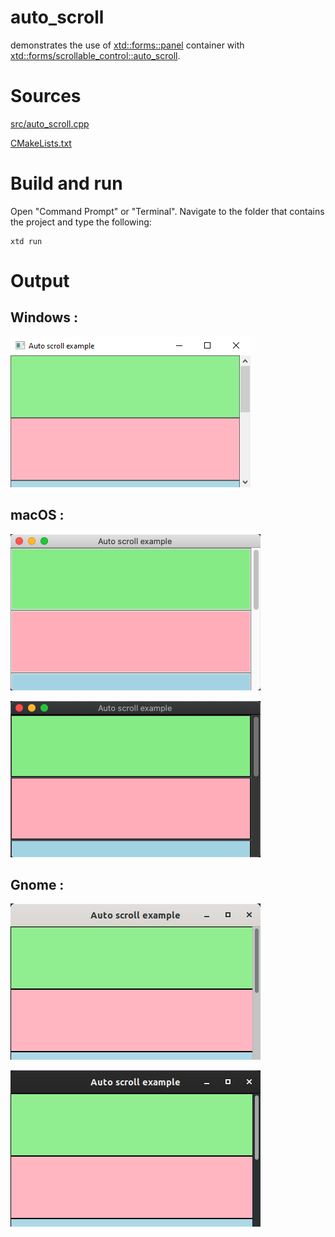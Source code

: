 # auto_scroll

demonstrates the use of [xtd::forms::panel](../../../src/xtd_forms/include/xtd/forms/panel.hpp) container with [xtd::forms/scrollable_control::auto_scroll](../../../src/xtd_forms/include/xtd/forms/scrollable_control.hpp).

# Sources

[src/auto_scroll.cpp](src/auto_scroll.cpp)

[CMakeLists.txt](CMakeLists.txt)

# Build and run

Open "Command Prompt" or "Terminal". Navigate to the folder that contains the project and type the following:

```shell
xtd run
```

# Output

## Windows :

![Screenshot](../../../docs/pictures/examples/auto_scroll_w.png)

## macOS :

![Screenshot](../../../docs/pictures/examples/auto_scroll_m.png)

![Screenshot](../../../docs/pictures/examples/auto_scroll_md.png)

## Gnome :

![Screenshot](../../../docs/pictures/examples/auto_scroll_g.png)

![Screenshot](../../../docs/pictures/examples/auto_scroll_gd.png)
